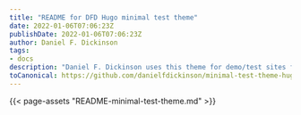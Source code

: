 ```yaml
---
title: "README for DFD Hugo minimal test theme"
date: 2022-01-06T07:06:23Z
publishDate: 2022-01-06T07:06:23Z
author: Daniel F. Dickinson
tags:
- docs
description: "Daniel F. Dickinson uses this theme for demo/test sites for the modules on which he works."
toCanonical: https://github.com/danielfdickinson/minimal-test-theme-hugo-dfd/blob/main/README.md
---
```


{{< page-assets "README-minimal-test-theme.md" >}}

